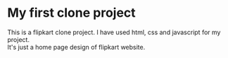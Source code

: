 # My first clone project
This is a flipkart clone project. I have used html, css and javascript for my project.
<br>
It's just a home page design of flipkart website.